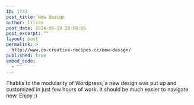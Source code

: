 ```yaml
---
ID: 1743
post_title: New design
author: lilian
post_date: 2014-06-19 20:50:36
post_excerpt: ""
layout: post
permalink: >
  http://www.co-creative-recipes.cc/new-design/
published: true
embed_code:
  - ""
---
```

Thabks to the modularity of Wordpress, a new design was put up and customized in just few hours of work. It should be much easier to navigate now. Enjoy :)